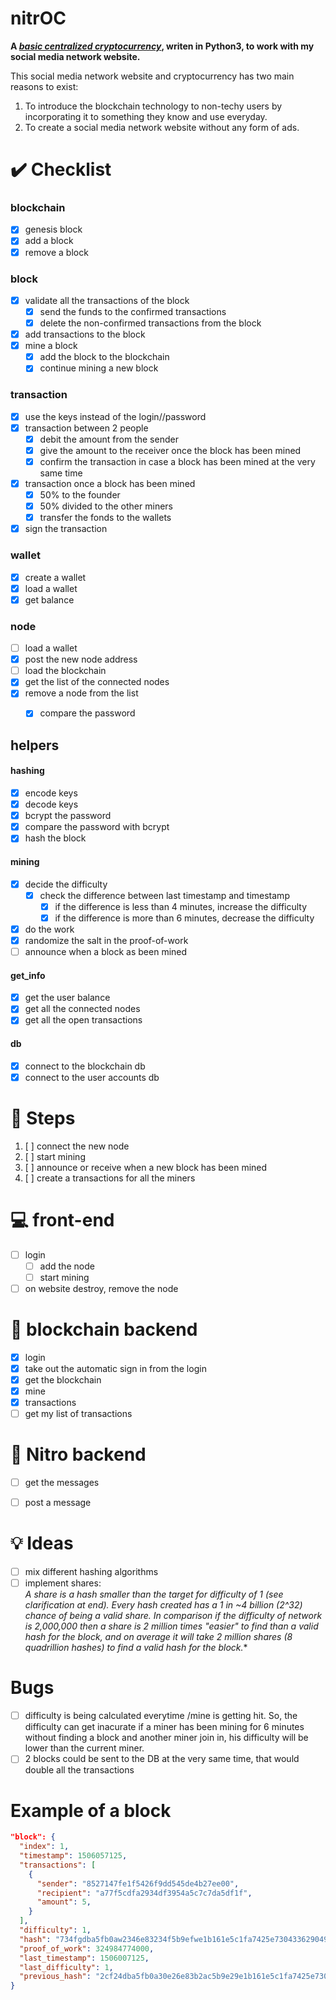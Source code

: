 # nitrOC
__A <u>*basic centralized cryptocurrency*</u>, writen in Python3, to work with my social media network website.__  

This social media network website and cryptocurrency has two main reasons to exist:
1) To introduce the blockchain technology to non-techy users by incorporating it to something they know and use everyday.
2) To create a social media network website without any form of ads.



#
# :heavy_check_mark: Checklist
### blockchain
- [X] genesis block
- [X] add a block
- [X] remove a block

### block
- [X] validate all the transactions of the block
  - [X] send the funds to the confirmed transactions
  - [X] delete the non-confirmed transactions from the block
- [X] add transactions to the block
- [X] mine a block
  - [X] add the block to the blockchain
  - [X] continue mining a new block

### transaction
- [X] use the keys instead of the login//password
- [X] transaction between 2 people
  - [X] debit the amount from the sender
  - [X] give the amount to the receiver once the block has been mined
  - [X] confirm the transaction in case a block has been mined at the very same time
- [X] transaction once a block has been mined
  - [X] 50% to the founder
  - [X] 50% divided to the other miners
  - [X] transfer the fonds to the wallets
- [X] sign the transaction

### wallet
- [X] create a wallet
- [X] load a wallet
- [X] get balance

### node
- [ ] load a wallet
- [X] post the new node address
- [ ] load the blockchain
- [X] get the list of the connected nodes
- [X] remove a node from the list
  - [X] compare the password


## helpers
#### hashing
- [X] encode keys
- [X] decode keys
- [X] bcrypt the password
- [X] compare the password with bcrypt
- [X] hash the block

#### mining
- [X] decide the difficulty
  - [X] check the difference between last timestamp and timestamp
    - [X] if the difference is less than 4 minutes, increase the difficulty
    - [X] if the difference is more than 6 minutes, decrease the difficulty
- [X] do the work
- [X] randomize the salt in the proof-of-work
- [ ] announce when a block as been mined

#### get_info
- [X] get the user balance
- [X] get all the connected nodes
- [X] get all the open transactions

#### db
- [X] connect to the blockchain db
- [X] connect to the user accounts db

#
# :footprints: Steps
1) [ ] connect the new node
2) [ ] start mining
3) [ ] announce or receive when a new block has been mined
4) [ ] create a transactions for all the miners 

#
# :computer: front-end
- [ ] login
  - [ ] add the node
  - [ ] start mining
- [ ] on website destroy, remove the node

#
# :robot: blockchain backend
- [X] login
- [X] take out the automatic sign in from the login
- [X] get the blockchain
- [X] mine
- [X] transactions
- [ ] get my list of transactions

#
# :robot: Nitro backend
- [ ] get the messages
- [ ] post a message


#
# :bulb: Ideas
- [ ] mix different hashing algorithms
- [ ] implement shares:  
  **A share is a hash smaller than the target for difficulty of 1* (see clarification at end). Every hash created has a 1 in ~4 billion (2^32) chance of being a valid share. In comparison if the difficulty of network is 2,000,000 then a share is 2 million times "easier" to find than a valid hash for the block, and on average it will take 2 million shares (8 quadrillion hashes) to find a valid hash for the block.**

#
# Bugs
- [ ] difficulty is being calculated everytime /mine is getting hit.  So, the difficulty can get inacurate if a miner has been mining for 6 minutes without finding a block and another miner join in, his difficulty will be lower than the current miner.
- [ ] 2 blocks could be sent to the DB at the very same time, that would double all the transactions

#
# Example of a block
```json
"block": {
  "index": 1,
  "timestamp": 1506057125,
  "transactions": [
    {
      "sender": "8527147fe1f5426f9dd545de4b27ee00",
      "recipient": "a77f5cdfa2934df3954a5c7c7da5df1f",
      "amount": 5,
    }
  ],
  "difficulty": 1,
  "hash": "734fgdba5fb0aw2346e83234f5b9efwe1b161e5c1fa7425e7304336290495676",
  "proof_of_work": 324984774000,
  "last_timestamp": 1506007125,
  "last_difficulty": 1,
  "previous_hash": "2cf24dba5fb0a30e26e83b2ac5b9e29e1b161e5c1fa7425e73043362938b9824"
}
```